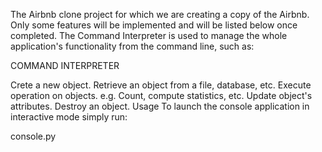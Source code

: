 The Airbnb clone project for which we are creating a copy of the Airbnb. Only some features will be implemented and will be listed below once completed.
The Command Interpreter is used to manage the whole application's functionality from the command line, such as:

COMMAND INTERPRETER

Crete a new object.
Retrieve an object from a file, database, etc.
Execute operation on objects. e.g. Count, compute statistics, etc.
Update object's attributes.
Destroy an object.
Usage
To launch the console application in interactive mode simply run:

console.py
